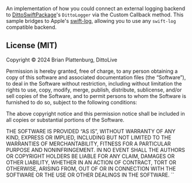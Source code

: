 An implementation of how you could connect an external logging backend to [DittoSwiftPackage](https://github.com/getditto/DittoSwiftPackage)'s `DittoLogger` via the Custom Callback method. This sample bridges to Apple's [swift-log](https://github.com/apple/swift-log), allowing you to use any `swift-log` compatible backend.

## License (MIT)
Copyright © 2024 Brian Plattenburg, DittoLive

Permission is hereby granted, free of charge, to any person obtaining a copy of this software and associated documentation files (the “Software”), to deal in the Software without restriction, including without limitation the rights to use, copy, modify, merge, publish, distribute, sublicense, and/or sell copies of the Software, and to permit persons to whom the Software is furnished to do so, subject to the following conditions:

The above copyright notice and this permission notice shall be included in all copies or substantial portions of the Software.

THE SOFTWARE IS PROVIDED “AS IS”, WITHOUT WARRANTY OF ANY KIND, EXPRESS OR IMPLIED, INCLUDING BUT NOT LIMITED TO THE WARRANTIES OF MERCHANTABILITY, FITNESS FOR A PARTICULAR PURPOSE AND NONINFRINGEMENT. IN NO EVENT SHALL THE AUTHORS OR COPYRIGHT HOLDERS BE LIABLE FOR ANY CLAIM, DAMAGES OR OTHER LIABILITY, WHETHER IN AN ACTION OF CONTRACT, TORT OR OTHERWISE, ARISING FROM, OUT OF OR IN CONNECTION WITH THE SOFTWARE OR THE USE OR OTHER DEALINGS IN THE SOFTWARE.
``
